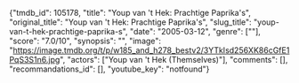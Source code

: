 {"tmdb_id": 105178, "title": "Youp van 't Hek: Prachtige Paprika's", "original_title": "Youp van 't Hek: Prachtige Paprika's", "slug_title": "youp-van-t-hek-prachtige-paprika-s", "date": "2005-03-12", "genre": [""], "score": "7.0/10", "synopsis": "", "image": "https://image.tmdb.org/t/p/w185_and_h278_bestv2/3YTkIsd256XK86cGfE1PqS3S1n6.jpg", "actors": ["Youp van 't Hek (Themselves)"], "comments": [], "recommandations_id": [], "youtube_key": "notfound"}